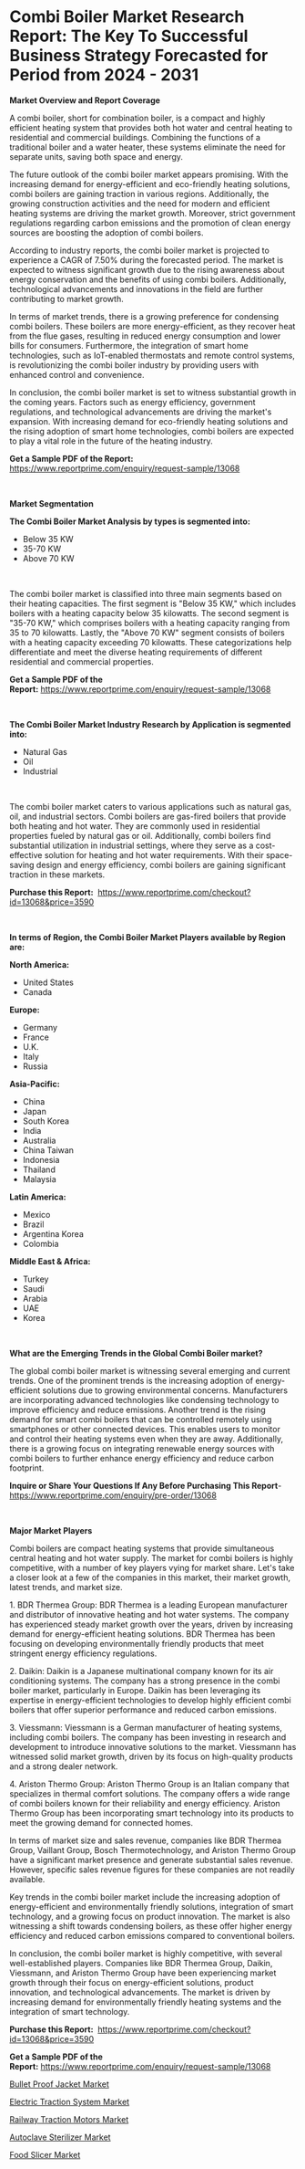 <p><h1>Combi Boiler Market Research Report: The Key To Successful Business Strategy Forecasted for Period from 2024 - 2031</h1></p><p><strong>Market Overview and Report Coverage</strong></p>
<p><p>A combi boiler, short for combination boiler, is a compact and highly efficient heating system that provides both hot water and central heating to residential and commercial buildings. Combining the functions of a traditional boiler and a water heater, these systems eliminate the need for separate units, saving both space and energy.</p><p>The future outlook of the combi boiler market appears promising. With the increasing demand for energy-efficient and eco-friendly heating solutions, combi boilers are gaining traction in various regions. Additionally, the growing construction activities and the need for modern and efficient heating systems are driving the market growth. Moreover, strict government regulations regarding carbon emissions and the promotion of clean energy sources are boosting the adoption of combi boilers.</p><p>According to industry reports, the combi boiler market is projected to experience a CAGR of 7.50% during the forecasted period. The market is expected to witness significant growth due to the rising awareness about energy conservation and the benefits of using combi boilers. Additionally, technological advancements and innovations in the field are further contributing to market growth.</p><p>In terms of market trends, there is a growing preference for condensing combi boilers. These boilers are more energy-efficient, as they recover heat from the flue gases, resulting in reduced energy consumption and lower bills for consumers. Furthermore, the integration of smart home technologies, such as IoT-enabled thermostats and remote control systems, is revolutionizing the combi boiler industry by providing users with enhanced control and convenience.</p><p>In conclusion, the combi boiler market is set to witness substantial growth in the coming years. Factors such as energy efficiency, government regulations, and technological advancements are driving the market's expansion. With increasing demand for eco-friendly heating solutions and the rising adoption of smart home technologies, combi boilers are expected to play a vital role in the future of the heating industry.</p></p>
<p><strong>Get a Sample PDF of the Report:</strong> <a href="https://www.reportprime.com/enquiry/request-sample/13068">https://www.reportprime.com/enquiry/request-sample/13068</a></p>
<p>&nbsp;</p>
<p><strong>Market Segmentation</strong></p>
<p><strong>The Combi Boiler Market Analysis by types is segmented into:</strong></p>
<p><ul><li>Below 35 KW</li><li>35-70 KW</li><li>Above 70 KW</li></ul></p>
<p>&nbsp;</p>
<p><p>The combi boiler market is classified into three main segments based on their heating capacities. The first segment is "Below 35 KW," which includes boilers with a heating capacity below 35 kilowatts. The second segment is "35-70 KW," which comprises boilers with a heating capacity ranging from 35 to 70 kilowatts. Lastly, the "Above 70 KW" segment consists of boilers with a heating capacity exceeding 70 kilowatts. These categorizations help differentiate and meet the diverse heating requirements of different residential and commercial properties.</p></p>
<p><strong>Get a Sample PDF of the Report:</strong>&nbsp;<a href="https://www.reportprime.com/enquiry/request-sample/13068">https://www.reportprime.com/enquiry/request-sample/13068</a></p>
<p>&nbsp;</p>
<p><strong>The Combi Boiler Market Industry Research by Application is segmented into:</strong></p>
<p><ul><li>Natural Gas</li><li>Oil</li><li>Industrial</li></ul></p>
<p>&nbsp;</p>
<p><p>The combi boiler market caters to various applications such as natural gas, oil, and industrial sectors. Combi boilers are gas-fired boilers that provide both heating and hot water. They are commonly used in residential properties fueled by natural gas or oil. Additionally, combi boilers find substantial utilization in industrial settings, where they serve as a cost-effective solution for heating and hot water requirements. With their space-saving design and energy efficiency, combi boilers are gaining significant traction in these markets.</p></p>
<p><strong>Purchase this Report:</strong>&nbsp; <a href="https://www.reportprime.com/checkout?id=13068&price=3590">https://www.reportprime.com/checkout?id=13068&price=3590</a></p>
<p>&nbsp;</p>
<p><strong>In terms of Region, the Combi Boiler Market Players available by Region are:</strong></p>
<p>
    <p> <strong> North America: </strong>
        <ul>
            <li>United States</li>
            <li>Canada</li>
        </ul>
        </p> 
    <p> <strong> Europe: </strong>
        <ul>
            <li>Germany</li>
            <li>France</li>
            <li>U.K.</li>
            <li>Italy</li>
            <li>Russia</li>
        </ul>
        </p> 
    <p> <strong> Asia-Pacific: </strong>
        <ul>
            <li>China</li>
            <li>Japan</li>
            <li>South Korea</li>
            <li>India</li>
            <li>Australia</li>
            <li>China Taiwan</li>
            <li>Indonesia</li>
            <li>Thailand</li>
            <li>Malaysia</li>
        </ul>
        </p> 
    <p> <strong> Latin America: </strong>
        <ul>
            <li>Mexico</li>
            <li>Brazil</li>
            <li>Argentina Korea</li>
            <li>Colombia</li>
        </ul>
        </p> 
    <p> <strong> Middle East & Africa: </strong>
        <ul>
            <li>Turkey</li>
            <li>Saudi</li>
            <li>Arabia</li>
            <li>UAE</li>
            <li>Korea</li>
        </ul>
    </p>
    </p>
<p>&nbsp;</p>
<p><strong>What are the Emerging Trends in the Global Combi Boiler market?</strong></p>
<p><p>The global combi boiler market is witnessing several emerging and current trends. One of the prominent trends is the increasing adoption of energy-efficient solutions due to growing environmental concerns. Manufacturers are incorporating advanced technologies like condensing technology to improve efficiency and reduce emissions. Another trend is the rising demand for smart combi boilers that can be controlled remotely using smartphones or other connected devices. This enables users to monitor and control their heating systems even when they are away. Additionally, there is a growing focus on integrating renewable energy sources with combi boilers to further enhance energy efficiency and reduce carbon footprint.</p></p>
<p><strong>Inquire or Share Your Questions If Any Before Purchasing This Report</strong>- <a href="https://www.reportprime.com/enquiry/pre-order/13068">https://www.reportprime.com/enquiry/pre-order/13068</a></p>
<p>&nbsp;</p>
<p><strong>Major Market Players</strong></p>
<p><p>Combi boilers are compact heating systems that provide simultaneous central heating and hot water supply. The market for combi boilers is highly competitive, with a number of key players vying for market share. Let's take a closer look at a few of the companies in this market, their market growth, latest trends, and market size.</p><p>1. BDR Thermea Group: BDR Thermea is a leading European manufacturer and distributor of innovative heating and hot water systems. The company has experienced steady market growth over the years, driven by increasing demand for energy-efficient heating solutions. BDR Thermea has been focusing on developing environmentally friendly products that meet stringent energy efficiency regulations.</p><p>2. Daikin: Daikin is a Japanese multinational company known for its air conditioning systems. The company has a strong presence in the combi boiler market, particularly in Europe. Daikin has been leveraging its expertise in energy-efficient technologies to develop highly efficient combi boilers that offer superior performance and reduced carbon emissions.</p><p>3. Viessmann: Viessmann is a German manufacturer of heating systems, including combi boilers. The company has been investing in research and development to introduce innovative solutions to the market. Viessmann has witnessed solid market growth, driven by its focus on high-quality products and a strong dealer network.</p><p>4. Ariston Thermo Group: Ariston Thermo Group is an Italian company that specializes in thermal comfort solutions. The company offers a wide range of combi boilers known for their reliability and energy efficiency. Ariston Thermo Group has been incorporating smart technology into its products to meet the growing demand for connected homes.</p><p>In terms of market size and sales revenue, companies like BDR Thermea Group, Vaillant Group, Bosch Thermotechnology, and Ariston Thermo Group have a significant market presence and generate substantial sales revenue. However, specific sales revenue figures for these companies are not readily available.</p><p>Key trends in the combi boiler market include the increasing adoption of energy-efficient and environmentally friendly solutions, integration of smart technology, and a growing focus on product innovation. The market is also witnessing a shift towards condensing boilers, as these offer higher energy efficiency and reduced carbon emissions compared to conventional boilers.</p><p>In conclusion, the combi boiler market is highly competitive, with several well-established players. Companies like BDR Thermea Group, Daikin, Viessmann, and Ariston Thermo Group have been experiencing market growth through their focus on energy-efficient solutions, product innovation, and technological advancements. The market is driven by increasing demand for environmentally friendly heating systems and the integration of smart technology.</p></p>
<p><strong>Purchase this Report:</strong>&nbsp;&nbsp;<a href="https://www.reportprime.com/checkout?id=13068&price=3590">https://www.reportprime.com/checkout?id=13068&price=3590</a></p>
<p></p>
<p><strong>Get a Sample PDF of the Report:</strong>&nbsp;<a href="https://www.reportprime.com/enquiry/request-sample/13068">https://www.reportprime.com/enquiry/request-sample/13068</a></p>
<p><p><a href="https://github.com/grishafomin4852/Market-Research-Report-List-2/blob/main/bullet-proof-jacket-market.md">Bullet Proof Jacket Market</a></p><p><a href="https://github.com/dziulagalemab/Market-Research-Report-List-2/blob/main/electric-traction-system-market.md">Electric Traction System Market</a></p><p><a href="https://github.com/abbypearson7765/Market-Research-Report-List-2/blob/main/railway-traction-motors-market.md">Railway Traction Motors Market</a></p><p><a href="https://github.com/jonneygiverf/Market-Research-Report-List-2/blob/main/autoclave-sterilizer-market.md">Autoclave Sterilizer Market</a></p><p><a href="https://github.com/prosalinda88/Market-Research-Report-List-2/blob/main/food-slicer-market.md">Food Slicer Market</a></p></p>